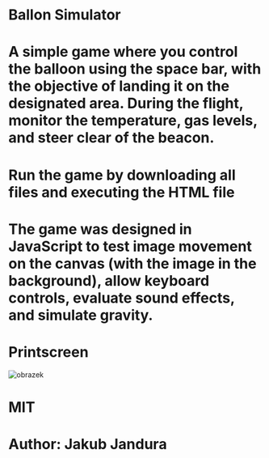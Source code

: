 # Ballon Simulator

# A simple game where you control the balloon using the space bar, with the objective of landing it on the designated area. During the flight, monitor the temperature, gas levels, and steer clear of the beacon.

# Run the game by downloading all files and executing the HTML file

# The game was designed in JavaScript to test image movement on the canvas (with the image in the background), allow keyboard controls, evaluate sound effects, and simulate gravity.

# Printscreen
![obrazek](https://github.com/Hellmole/BallonSimulatorV1.1/assets/149156309/701de258-e5d6-40ef-8d14-8bd4700d4330)

# MIT 

# Author: Jakub Jandura
